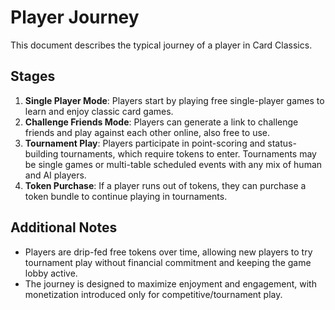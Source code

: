 # Player Journey

This document describes the typical journey of a player in Card Classics.

## Stages
1. **Single Player Mode**: Players start by playing free single-player games to learn and enjoy classic card games.
2. **Challenge Friends Mode**: Players can generate a link to challenge friends and play against each other online, also free to use.
3. **Tournament Play**: Players participate in point-scoring and status-building tournaments, which require tokens to enter. Tournaments may be single games or multi-table scheduled events with any mix of human and AI players.
4. **Token Purchase**: If a player runs out of tokens, they can purchase a token bundle to continue playing in tournaments.

## Additional Notes
- Players are drip-fed free tokens over time, allowing new players to try tournament play without financial commitment and keeping the game lobby active.
- The journey is designed to maximize enjoyment and engagement, with monetization introduced only for competitive/tournament play.
